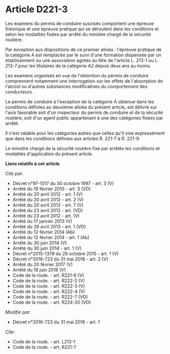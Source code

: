 # Article D221-3

Les examens du permis de conduire susvisés comportent une épreuve théorique et une épreuve pratique qui se déroulent dans les
conditions et selon les modalités fixées par arrêté du ministre chargé de la sécurité routière. 

Par exception aux dispositions de ce premier alinéa : l'épreuve pratique de la catégorie A est  remplacée par le suivi d'une
formation dispensée par un établissement ou une association agréés au titre de l'article L. 213-1 ou L. 213-7 pour les
titulaires de la catégorie A2 depuis deux ans au moins. 

Les examens organisés en vue de l'obtention du permis de conduire comprennent notamment une interrogation sur les effets de
l'absorption de l'alcool ou d'autres substances modificatives du comportement des conducteurs. 

Le permis de conduire à l'exception de la catégorie A obtenue dans les conditions définies au deuxième alinéa du présent
article, est délivré sur l'avis favorable soit d'un inspecteur du permis de conduire et de la sécurité routière, soit d'un
agent public appartenant à une des catégories fixées par arrêté. 

Il n'est valable pour les catégories autres que celles qu'il vise expressément que dans les conditions définies aux articles
R. 221-7 à R. 221-9. 

Le ministre chargé de la sécurité routière fixe par arrêtés les conditions et modalités d'application du présent article.

**Liens relatifs à cet article**

_Cité par_:

  - Décret n°97-1017 du 30 octobre 1997 - art. 3 (V)
  - Arrêté du 19 février 2010 - art. 3 (VD)
  - Arrêté du 20 avril 2012 - art. 1 (V)
  - Arrêté du 20 avril 2012 - art. 2 (V)
  - Arrêté du 20 avril 2012 - art. 7 (V)
  - Arrêté du 23 avril 2012 - art. (VD)
  - Arrêté du 23 avril 2012 - art. (V)
  - Arrêté du 17 janvier 2013 (V)
  - Arrêté du 26 avril 2013 - art. 1 (VD)
  - Arrêté du 12 février 2014 (Ab)
  - Arrêté du 12 février 2014 - art. 1 (Ab)
  - Arrêté du 30 juin 2014 (V)
  - Arrêté du 30 juin 2014 - art. 1 (V)
  - Décret n°2015-1379 du 29 octobre 2015 - art. 1 (V)
  - Décret n°2016-723 du 31 mai 2016 - art. 2 (V)
  - Arrêté du 20 février 2017 (V)
  - Arrêté du 18 juin 2018 (V)
  - Code de la route. - art. R221-6 (V)
  - Code de la route. - art. R222-2 (V)
  - Code de la route. - art. R222-3 (V)
  - Code de la route. - art. R222-4 (V)
  - Code de la route. - art. R222-7 (VD)
  - Code de la route. - art. R224-20 (VD)

_Modifié par_:

  - Décret n°2016-723 du 31 mai 2016 - art. 1

_Cite_:

  - Code de la route. - art. L213-1
  - Code de la route. - art. R221-7

